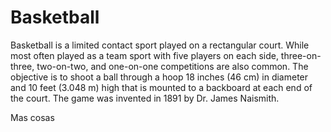 # Basketball

Basketball is a limited contact sport played on a rectangular court. While most often played as a team sport with five players on each side, three-on-three, two-on-two, and one-on-one competitions are also common. The objective is to shoot a ball through a hoop 18 inches (46 cm) in diameter and 10 feet (3.048 m) high that is mounted to a backboard at each end of the court. The game was invented in 1891 by Dr. James Naismith.


Mas cosas
